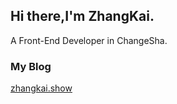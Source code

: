 ## Hi there,I'm ZhangKai. 
A Front-End Developer in ChangeSha.

### My Blog
[zhangkai.show](http://www.zhangkai.show)
